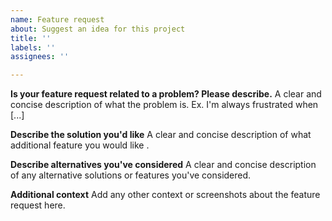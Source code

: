 ```yaml
---
name: Feature request
about: Suggest an idea for this project
title: ''
labels: ''
assignees: ''

---
```


**Is your feature request related to a problem? Please describe.**
A clear and concise description of what the problem is. Ex. I'm always frustrated when [...]

**Describe the solution you'd like**
A clear and concise description of what additional feature you would like .

**Describe alternatives you've considered**
A clear and concise description of any alternative solutions or features you've considered.

**Additional context**
Add any other context or screenshots about the feature request here.
